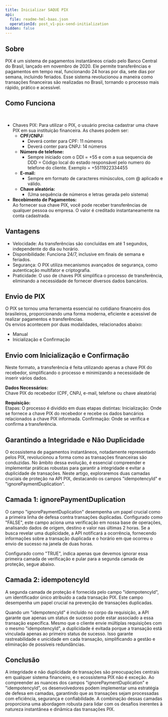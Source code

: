 ```yaml
---
title: Inicializar SAQUE PIX
api:
  file: readme-hml-baas.json
  operationId: post_v1-pix-send-initialization
hidden: false
---
```

## Sobre

PIX é um sistema de pagamentos instantâneos criado pelo Banco Central do Brasil, lançado em novembro de 2020. Ele permite transferências e pagamentos em tempo real, funcionando 24 horas por dia, sete dias por semana, incluindo feriados. Esse sistema revolucionou a maneira como transações financeiras são realizadas no Brasil, tornando o processo mais rápido, prático e acessível.

## Como Funciona

<br />

* Chaves PIX: Para utilizar o PIX, o usuário precisa cadastrar uma chave PIX em sua instituição financeira. As chaves podem ser:
  * **CPF/CNPJ:**
    * Deverá conter para CPF: 11 números
    * Deverá conter para CNPJ: 14 números
  * **Número de telefone:**
    * Sempre iniciado com o DDI = +55 e com a sua sequencia de DDD = Código local do estado responsável pelo numero do telefone do cliente. Exemplo = +5511922334455
  * **E-mail:**
    * Sempre em formato de caracteres minúsculos, com @ aplicado e válido.
  * **Chave aleatória:**
    * (Uma sequência de números e letras gerada pelo sistema)
* **Recebimento de Pagamentos:**\
  Ao fornecer sua chave PIX, você pode receber transferências de qualquer pessoa ou empresa.
  O valor é creditado instantaneamente na conta cadastrada.

## Vantagens

* Velocidade: As transferências são concluídas em até 1 segundos, independente do dia ou horário.
* Disponibilidade: Funciona 24/7, inclusive em finais de semana e feriados.
* Segurança: O PIX utiliza mecanismos avançados de segurança, como autenticação multifator e criptografia.
* Praticidade: O uso de chaves PIX simplifica o processo de transferência, eliminando a necessidade de fornecer diversos dados bancários.

## Envio de PIX

O PIX se tornou uma ferramenta essencial no cotidiano financeiro dos brasileiros, proporcionando uma forma moderna, eficiente e acessível de realizar pagamentos e transferências.\
Os envios acontecem por duas modalidades, relacionados abaixo:

* Manual
* Inicialização e Confirmação

## Envio com Inicialização e Confirmação

Neste formato, a transferência é feita utilizando apenas a chave PIX do recebedor, simplificando o processo e minimizando a necessidade de inserir vários dados.

**Dados Necessários:**\
Chave PIX do recebedor (CPF, CNPJ, e-mail, telefone ou chave aleatória)

**Requisição:**\
Etapas: O processo é dividido em duas etapas distintas:
Inicialização: Onde se fornece a chave PIX do recebedor e recebe os dados bancários relacionados a chave PIX informada.
Confirmação: Onde se verifica e confirma a transferência.

## Garantindo a Integridade e Não Duplicidade

O ecossistema de pagamentos instantâneos, notadamente representado pelos PIX, revolucionou a forma como as transações financeiras são conduzidas. No âmbito dessa evolução, é essencial compreender e implementar práticas robustas para garantir a integridade e evitar a duplicidade de transações. Neste artigo, exploraremos duas camadas cruciais de proteção na API PIX, destacando os campos "idempotencyId" e "ignorePaymentDuplication".

## Camada 1: ignorePaymentDuplication

O campo "ignorePaymentDuplication" desempenha um papel crucial como a primeira linha de defesa contra transações duplicadas. Configurado como "FALSE", este campo aciona uma verificação em nossa base de operações, analisando dados de origem, destino e valor nas últimas 2 horas. Se a busca revelar uma duplicidade, a API notificará a ocorrência, fornecendo informações sobre a transação duplicada e o horário em que ocorreu o envio de sucesso na janela de duas horas.

Configurado como "TRUE", indica apenas que devemos ignorar essa primeira camada de verificação e pular para a segunda camada de proteção, segue abaixo.

## Camada 2: idempotencyId

A segunda camada de proteção é fornecida pelo campo "idempotencyId", um identificador único atribuído a cada transação PIX. Este campo desempenha um papel crucial na prevenção de transações duplicadas.

Quando um "idempotencyId" é incluído no corpo da requisição, a API garante que apenas um status de sucesso pode estar associado a essa transação específica. Mesmo que o cliente envie múltiplas requisições com o mesmo "idempotencyId", a duplicidade é evitada porque a transação está vinculada apenas ao primeiro status de sucesso. Isso garante rastreabilidade e unicidade em cada transação, simplificando a gestão e eliminação de possíveis redundâncias.

## Conclusão

A integridade e não duplicidade de transações são preocupações centrais em qualquer sistema financeiro, e o ecossistema PIX não é exceção. Ao compreender as nuances dos campos "ignorePaymentDuplication" e "idempotencyId", os desenvolvedores podem implementar uma estratégia de defesa em camadas, garantindo que as transações sejam processadas com eficiência, segurança e confiabilidade. A combinação dessas camadas proporciona uma abordagem robusta para lidar com os desafios inerentes à natureza instantânea e dinâmica das transações PIX.